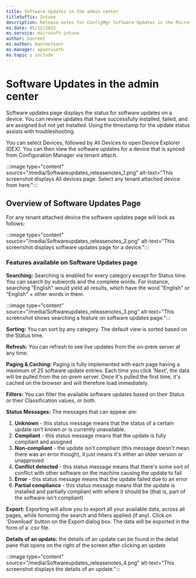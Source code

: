 ```yaml
---
title: Software Updates in the admin center
titleSuffix: Intune
description: Release notes for ConfigMgr Software Updates in the Microsoft Endpoint Manager admin center
ms.date: 05/12/2022
ms.service: microsoft-intune
author: banreet
ms.author: banreetkaur
ms.manager: apoorvseth
ms.topic : include
---
```

# <a name="SoftwareUpdates_releasenotes"></a>Software Updates in the admin center


Software updates page displays the status for software updates on a device. You can review updates that have successfully installed, failed, and are assigned but not yet installed. Using the timestamp for the update status assists with troubleshooting.

You can select Devices, followed by All Devices to open Device Explorer (DEX). You can then view the software updates for a device that is synced from Configuration Manager via tenant attach.

:::image type="content" source="/media/Softwareupdates_releasenotes_1.png" alt-text="This screenshot displays All devices page. Select any tenant attached device from here.":::

## Overview of Software Updates Page

For any tenant attached device the software updates page will look as follows:

:::image type="content" source="/media/Softwareupdates_releasenotes_2.png" alt-text="This screenshot displays software updates page for a device.":::

### Features available on Software Updates page

**Searching:** Searching is enabled for every category except for Status time. You can search by subwords and the complete words. For instance, searching "English" would yield all results, which have the word "English" or "English" + other words in them.

:::image type="content" source="/media/Softwareupdates_releasenotes_3.png" alt-text="This screenshot shows searching a feature on software updates page.":::

**Sorting:** You can sort by any category. The default view is sorted based on the Status time.

**Refresh:** You can refresh to see live updates from the on-prem server at any time.

**Paging & Caching:** Paging is fully implemented with each page having a maximum of 25 software update entries. Each time you click 'Next', the data will be pulled from the on-prem server. Once it's pulled the first time, it's cached on the browser and will therefore load immediately.

**Filters:** You can filter the available software updates based on their Status or their Classification values, or both.

**Status Messages:** The messages that can appear are:

1. **Unknown** - this status message means that the status of a certain update isn't known or is currently unavailable.
2. **Compliant** - this status message means that the update is fully compliant and assigned
3. **Non-compliant** - the update isn't compliant (this message doesn't mean there was an error though), it just means it's either an older version or unapproved
4. **Conflict detected** - this status message means that there's some sort of conflict with other software on the machine causing the update to fail
5. **Error** - this status message means that the update failed due to an error
6. **Partial compliance** - this status message means that the update is installed and partially compliant with where it should be (that is, part of the software isn't compliant)

**Export:** Exporting will allow you to export all your available data, across all pages, while honoring the search and filters applied (if any).  Click on 'Download’ button on the Export dialog box. The data will be exported in the form of a .csv file.

**Details of an update:** the details of an update can be found in the detail pane that opens on the right of the screen after clicking an update

:::image type="content" source="/media/Softwareupdates_releasenotes_4.png" alt-text="This screenshot displays the details of an update.":::
